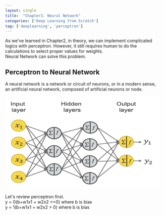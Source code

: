 ```yaml
---
layout: single
title:  "Chapter3. Neural Network"
categories: ['Deep Learning from Scratch']
tag: ['deeplearning', 'perceptron']
---
```


As we've learned in Chapter2, in theory, we can implement complicated logics with perceptron.
However, it still requires human to do the calculations to select proper values for weights.  
Neural Network can solve this problem.

## Perceptron to Neural Network
A neural network is a network or circuit of neurons, or in a modern sense, an artificial neural network, composed of artificial neurons or node.  

<img src="../images/2021-12-11-second/3-intro-deep-neural-networks.png" width="500" height = "300">  
  
  
Let's review perceptron first.  
y = 0(b+w1x1 + w2x2 <=0) where b is bias  
y = 1(b+w1x1 + w2x2 > 0) where b is bias   
